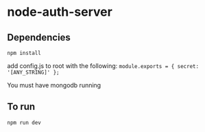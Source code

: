 # node-auth-server

## Dependencies
`npm install`

add config.js to root with the following:
`module.exports = { secret: '[ANY_STRING]' };`

You must have mongodb running

## To run
`npm run dev`
